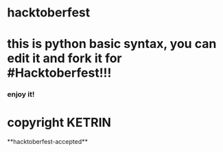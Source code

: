 # hacktoberfest
<H1>this is python basic syntax, you can edit it and fork it for #Hacktoberfest!!!</H1>
<h3>enjoy it!</h3>
<h1>copyright KETRIN</h1>
**hacktoberfest-accepted**
